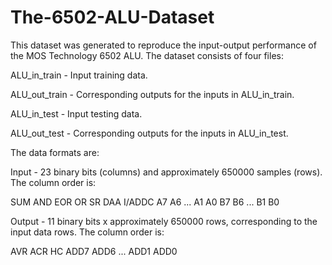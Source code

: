 # The-6502-ALU-Dataset

This dataset was generated to reproduce the input-output performance of the MOS Technology 6502 ALU.  The dataset consists of four files:

ALU_in_train - Input training data.

ALU_out_train - Corresponding outputs for the inputs in ALU_in_train.

ALU_in_test - Input testing data.

ALU_out_test - Corresponding outputs for the inputs in ALU_in_test.

The data formats are:

Input - 23 binary bits (columns) and approximately 650000 samples (rows).  The column order is:

SUM AND EOR OR SR DAA I/ADDC A7 A6 ... A1 A0 B7 B6 ... B1 B0

Output - 11 binary bits x approximately 650000 rows, corresponding to the input data rows.  The column order is:

AVR ACR HC ADD7 ADD6 ... ADD1 ADD0
